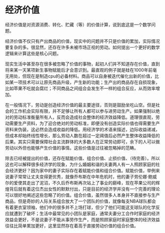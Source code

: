 # 经济价值

经济价值是对资源消费、转化、贮藏（等）的价值计算，说到底这是一个数学问题。

经济价值不仅只有产出商品的价值，现实中的问题并不只是价值的累加，实际情况要复杂的多。很显然，还存在许多未被市场正视的劳动。如何提出一个更好的数学逻辑来计算这些是核心问题。

现实生活中甚至存在很多被忽略了价值的事物，起初人们并不知道存在价值，直到将来某一天某项新生事物赋能后才会意识到。最直观的例子就是硅在1000年前毫无用处，但现在是制造cpu的必备材料。商品可以自身被迭代催化出新的价值，比如某一项技术可以让原先商品升级，产生新的功能；生产出的商品存在自损现象，比如苹果不吃就会腐烂；不同商品之间组合会发生不一样的组合反应，从而效率增加。

在一般情况下，劳动是创造经济价值的最主要途径，否则是鼓励坐吃山空。但是社会的工作机会实际有限，并不足够让所有人都可以参与进劳动生产。如果强制以绝对的劳动标准衡量所有人，反而会造成社会整体的经济效益降低。道理很直观，劳动需要生产资料，为了迎合绝对的劳动标准，即便没有创造实际价值也得需要生产资料来伪装，这必然会造成收益的降低。用经济学的术语来描述，边际收益递减，但成本却始终线性增长，那么劳动人数在超过一定阈值后必然产生整体收益降低的后果。其实只需要保障社会主流群体的大多数人在正常劳动即可，余下的人可以做劳动以外但也能够产生价值的事情。这些价值是过往被忽略掉的范畴。

除去已经被提出的价值，还存在赋能价值、组合价值、止损价值、（待完善）。所以这也可以解释很多经济学的现象，为什么婚姻和谐的夫妻两人有一人照顾家庭的社会经济更好？因为家中的妻子实际存在着赋能价值和组合价值。赋能价值，举例来说妻子常常让丈夫变得更优秀，就像乔布斯在中年危机时，他的妻子劳伦娜·鲍威尔的爱使其走出了泥沼，不久后乔布斯再次站上了事业的巅峰，现在苹果公司的辉煌背后就有着这位杰出女性的默默付出，只是目前的经济学并没有一个完善的理论可以很好地阐述这些忽略了的价值。组合价值，虽然很多人本身并不直接参与生产商品，但是奇妙的人际关系组合放大了一个团队的价值，就像每支NBA球队都会有着更衣室领袖，他们中的很多并不上场打球，但少了他们可能这支球队的化学反应就遭到了破坏；生活中最常见的小团队是家庭，通常夫妻分工合作时家庭的经济效益会更好，不是说妻子不能从事劳作生产，而是照顾家庭时家庭整体的经济效益往往比简单累加更好，这里显然存在着高于直接劳动价值的组合价值。